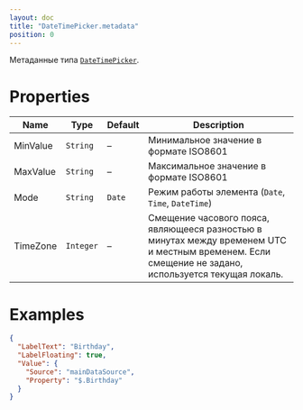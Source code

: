```yaml
---
layout: doc
title: "DateTimePicker.metadata"
position: 0
---
```


Метаданные типа [`DateTimePicker`](../).

# Properties

|Name|Type|Default|Description|
|----|----|-------|-----------|
|MinValue|`String`|–|Минимальное значение в формате ISO8601|
|MaxValue|`String`|–|Максимальное значение в формате ISO8601|
|Mode|`String`|`Date`|Режим работы элемента (`Date`, `Time`, `DateTime`)|
|TimeZone|`Integer`|–|Смещение часового пояса, являющееся разностью в минутах между временем UTC и местным временем. Если смещение не задано, используется текущая локаль.|

# Examples

```json
{
  "LabelText": "Birthday",
  "LabelFloating": true,
  "Value": {
    "Source": "mainDataSource",
    "Property": "$.Birthday"
  }
}
```
